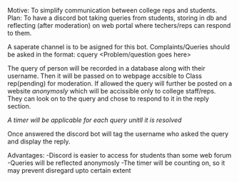 Motive: To simplify communication between college reps and students.
Plan: To have a discord bot taking queries from students, storing in db and reflecting (after moderation) on web portal where techers/reps can respond to them.

A saperate channel is to be asigned for this bot. 
Complaints/Queries should be asked in the format:
cquery <Problem/question goes here>

The query of person will be recorded in a database along with their username.
Then it will be passed on to webpage accsible to Class rep(pending) for moderation.
If allowed the query will further be posted on a website *anonymosly* which will be accissible only to college staff/reps.
They can look on to the query and chose to respond to it in the reply section.

*A timer will be applicable for each query unitll it is resolved* 

Once answered the discord bot will tag the username who asked the query and display the reply.

Advantages:
-Discord is easier to access for students than some web forum
-Queries will be reflected anonymosly
-The timer will be counting on, so it may prevent disregard upto certain extent
